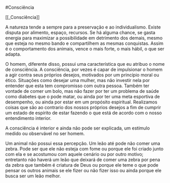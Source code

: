 #Consciência

[[_Consciência]]

A natureza tende a sempre para a preservação e ao individualismo. Existe disputa por alimento, espaço, recursos. Se há alguma chance, se gasta energia para maximizar a possibilidade em detrimento dos demais, mesmo que esteja no mesmo bando e compartilhem as mesmas conquistas. Assim é o comportamento dos animais, vence o mais forte, o mais hábil, o que ser adapta. 

O homem, diferente disso, possui uma característica que eu atribuo o nome de consciência. A consciência, por vezes é capar de impulsionar o homem a agir contra seus próprios desejos, motivados por um princípio moral ou ético. Situações como desejar uma mulher, mas não investir nela por entender que esta tem compromisso com outra pessoa. Também ter vontade de comer um bolo, mas não fazer por ter um problema de saúde como diabetes que o pode matar, ou ainda por ter uma meta esportiva de desempenho, ou ainda por estar em um propósito espiritual. Realizamos coisas que são ao contrario dos nossos próprios desejos a fim de cumprir um estado de espírito de estar fazendo o que está de acordo com o nosso entendimento interior.

A consciência é interior e ainda não pode ser explicada, um estímulo medido ou observável no ser homem. 

Um animal não possui essa percepção. Um leão até pode não comer uma zebra. Pode ser que ele não esteja com fome ou porque ele foi criado junto com ela e se acostumou com aquele cenário ou por outro motivo; entretanto não haverá um leão que deixará de comer uma zebra por pena da zebra que também é criatura de Deus ou porque ele teme o que pode pensar os outros animais se ele fizer ou não fizer isso ou ainda porque ele busca ser um leão melhor.
